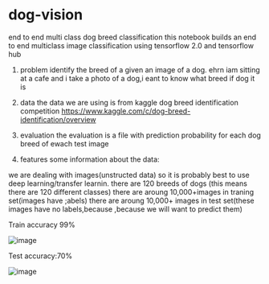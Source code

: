 # dog-vision


end to end multi class dog breed classification
this notebook builds an end to end multiclass image classification using tensorflow 2.0 and tensorflow hub

1. problem
identify the breed of a given an image of a dog. ehrn iam sitting at a cafe and i take a photo of a dog,i eant to know what breed if dog it is

2. data
the data we are using is from kaggle dog breed identification competition https://www.kaggle.com/c/dog-breed-identification/overview

3. evaluation
the evaluation is a file with prediction probability for each dog breed of ewach test image

4. features
some information about the data:

we are dealing with images(unstructed data) so it is probably best to use deep learning/transfer learnin.
there are 120 breeds of dogs (this means there are 120 different classes)
there are aroung 10,000+images in traning set(images have ;abels)
there are aroung 10,000+ images in test set(these images have no labels,because ,because we will want to predict them)

Train accuracy 99%

![image](https://user-images.githubusercontent.com/97779349/215776373-372e02d0-c227-4f8d-9646-78fc07589119.png)


Test accuracy:70%

![image](https://user-images.githubusercontent.com/97779349/215776460-15938a9a-ca6b-4644-9d6f-309dfb41cc22.png)
